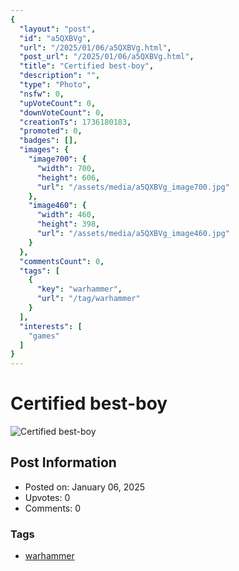 ```yaml
---
{
  "layout": "post",
  "id": "a5QXBVg",
  "url": "/2025/01/06/a5QXBVg.html",
  "post_url": "/2025/01/06/a5QXBVg.html",
  "title": "Certified best-boy",
  "description": "",
  "type": "Photo",
  "nsfw": 0,
  "upVoteCount": 0,
  "downVoteCount": 0,
  "creationTs": 1736180183,
  "promoted": 0,
  "badges": [],
  "images": {
    "image700": {
      "width": 700,
      "height": 606,
      "url": "/assets/media/a5QXBVg_image700.jpg"
    },
    "image460": {
      "width": 460,
      "height": 398,
      "url": "/assets/media/a5QXBVg_image460.jpg"
    }
  },
  "commentsCount": 0,
  "tags": [
    {
      "key": "warhammer",
      "url": "/tag/warhammer"
    }
  ],
  "interests": [
    "games"
  ]
}
---
```


# Certified best-boy

![Certified best-boy](/assets/media/a5QXBVg_image700.jpg)

## Post Information

- Posted on: January 06, 2025
- Upvotes: 0
- Comments: 0

### Tags

- [warhammer](/tag/warhammer)
